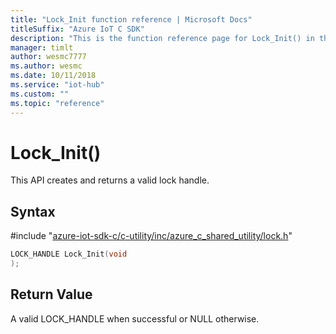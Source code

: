 ```yaml
---                             
title: "Lock_Init function reference | Microsoft Docs" 
titleSuffix: "Azure IoT C SDK"            
description: "This is the function reference page for Lock_Init() in the Azure IoT C SDK. This SDK is used with the Azure IoT Hub and Azure IoT Hub Device Provisioning Service"            
manager: timlt                 
author: wesmc7777              
ms.author: wesmc               
ms.date: 10/11/2018                    
ms.service: "iot-hub"             
ms.custom: ""                
ms.topic: "reference"        
---                            
```


# Lock_Init()

This API creates and returns a valid lock handle.

## Syntax

\#include "[azure-iot-sdk-c/c-utility/inc/azure_c_shared_utility/lock.h](../lock-h.md)"  
```C
LOCK_HANDLE Lock_Init(void
);
```

## Return Value
A valid LOCK_HANDLE when successful or NULL otherwise.

